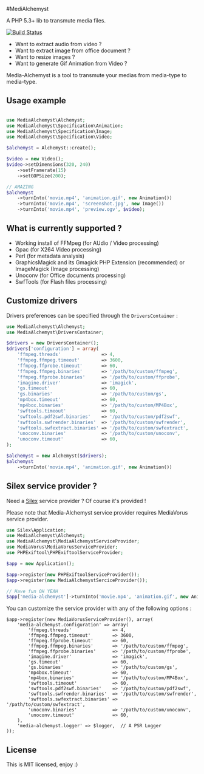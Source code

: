 #MediAlchemyst

A PHP 5.3+ lib to transmute media files.

[![Build Status](https://travis-ci.org/alchemy-fr/Media-Alchemyst.png?branch=master)](http://travis-ci.org/alchemy-fr/Media-Alchemyst)

* Want to extract audio from video ?
* Want to extract image from office document ?
* Want to resize images ?
* Want to generate Gif Animation from Video ?

Media-Alchemyst is a tool to transmute your medias from media-type to
media-type.

## Usage example

```php

use MediaAlchemyst\Alchemyst;
use MediaAlchemyst\Specification\Animation;
use MediaAlchemyst\Specification\Image;
use MediaAlchemyst\Specification\Video;

$alchemyst = Alchemyst::create();

$video = new Video();
$video->setDimensions(320, 240)
    ->setFramerate(15)
    ->setGOPSize(200);

// AMAZING
$alchemyst
    ->turnInto('movie.mp4', 'animation.gif', new Animation())
    ->turnInto('movie.mp4', 'screenshot.jpg', new Image())
    ->turnInto('movie.mp4', 'preview.ogv', $video);

```

## What is currently supported ?

* Working install of FFMpeg (for AUdio / Video processing)
* Gpac (for X264 Video processing)
* Perl (for metadata analysis)
* GraphicsMagick and its Gmagick PHP Extension (recommended) or ImageMagick (Image processing)
* Unoconv (for Office documents processing)
* SwfTools (for Flash files processing)

## Customize drivers

Drivers preferences can be specified through the `DriversContainer` :

```php
use MediaAlchemyst\Alchemyst;
use MediaAlchemyst\DriversContainer;

$drivers = new DriversContainer();
$drivers['configuration'] = array(
    'ffmpeg.threads'               => 4,
    'ffmpeg.ffmpeg.timeout'        => 3600,
    'ffmpeg.ffprobe.timeout'       => 60,
    'ffmpeg.ffmpeg.binaries'       => '/path/to/custom/ffmpeg',
    'ffmpeg.ffprobe.binaries'      => '/path/to/custom/ffprobe',
    'imagine.driver'               => 'imagick',
    'gs.timeout'                   => 60,
    'gs.binaries'                  => '/path/to/custom/gs',
    'mp4box.timeout'               => 60,
    'mp4box.binaries'              => '/path/to/custom/MP4Box',
    'swftools.timeout'             => 60,
    'swftools.pdf2swf.binaries'    => '/path/to/custom/pdf2swf',
    'swftools.swfrender.binaries'  => '/path/to/custom/swfrender',
    'swftools.swfextract.binaries' => '/path/to/custom/swfextract',
    'unoconv.binaries'             => '/path/to/custom/unoconv',
    'unoconv.timeout'              => 60,
);

$alchemyst = new Alchemyst($drivers);
$alchemyst
    ->turnInto('movie.mp4', 'animation.gif', new Animation())
```

## Silex service provider ?

Need a [Silex](silex.sensiolabs.org) service provider ? Of course it's provided !

Please note that Media-Alchemyst service provider requires MediaVorus service
provider.

```php
use Silex\Application;
use MediaAlchemyst\Alchemyst;
use MediaAlchemyst\MediaAlchemystServiceProvider;
use MediaVorus\MediaVorusServiceProvider;
use PHPExiftool\PHPExiftoolServiceProvider;

$app = new Application();

$app->register(new PHPExiftoolServiceProvider());
$app->register(new MediaAlchemystSerciceProvider());

// Have fun OH YEAH
$app['media-alchemyst']->turnInto('movie.mp4', 'animation.gif', new Animation());
```

You can customize the service provider with any of the following options :

```
$app->register(new MediaVorusServiceProvider(), array(
    'media-alchemyst.configuration' => array(
        'ffmpeg.threads'               => 4,
        'ffmpeg.ffmpeg.timeout'        => 3600,
        'ffmpeg.ffprobe.timeout'       => 60,
        'ffmpeg.ffmpeg.binaries'       => '/path/to/custom/ffmpeg',
        'ffmpeg.ffprobe.binaries'      => '/path/to/custom/ffprobe',
        'imagine.driver'               => 'imagick',
        'gs.timeout'                   => 60,
        'gs.binaries'                  => '/path/to/custom/gs',
        'mp4box.timeout'               => 60,
        'mp4box.binaries'              => '/path/to/custom/MP4Box',
        'swftools.timeout'             => 60,
        'swftools.pdf2swf.binaries'    => '/path/to/custom/pdf2swf',
        'swftools.swfrender.binaries'  => '/path/to/custom/swfrender',
        'swftools.swfextract.binaries' => '/path/to/custom/swfextract',
        'unoconv.binaries'             => '/path/to/custom/unoconv',
        'unoconv.timeout'              => 60,
    ),
    'media-alchemyst.logger' => $logger,  // A PSR Logger
));
```

## License

This is MIT licensed, enjoy :)
